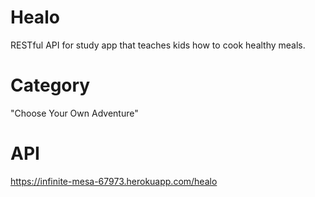 # Healo

RESTful API for study app that teaches kids how to cook healthy meals.

# Category 

"Choose Your Own Adventure"

# API

https://infinite-mesa-67973.herokuapp.com/healo
